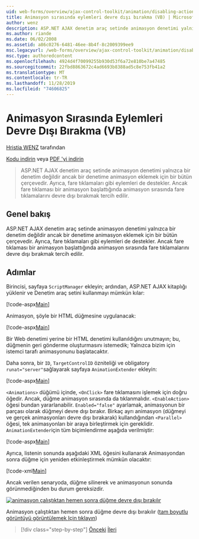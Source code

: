 ```yaml
---
uid: web-forms/overview/ajax-control-toolkit/animation/disabling-actions-during-animation-vb
title: Animasyon sırasında eylemleri devre dışı bırakma (VB) | Microsoft Docs
author: wenz
description: ASP.NET AJAX denetim araç setinde animasyon denetimi yalnızca bir denetim değildir ancak bir denetime animasyon eklemek için bir bütün çerçevedir. Ayrıca eylemi destekler...
ms.author: riande
ms.date: 06/02/2008
ms.assetid: a86c0276-6481-46ee-8b4f-8c2009399ee9
msc.legacyurl: /web-forms/overview/ajax-control-toolkit/animation/disabling-actions-during-animation-vb
msc.type: authoredcontent
ms.openlocfilehash: 4924d4f70099255b930d53f6a72e810be7a47485
ms.sourcegitcommit: 22fbd8863672c4ad6693b8388ad5c8e753fb41a2
ms.translationtype: MT
ms.contentlocale: tr-TR
ms.lasthandoff: 11/28/2019
ms.locfileid: "74606825"
---
```

# <a name="disabling-actions-during-animation-vb"></a>Animasyon Sırasında Eylemleri Devre Dışı Bırakma (VB)

[Hristia WENZ](https://github.com/wenz) tarafından

[Kodu indirin](https://download.microsoft.com/download/f/9/a/f9a26acd-8df4-4484-8a18-199e4598f411/Animation7.vb.zip) veya [PDF 'yi indirin](https://download.microsoft.com/download/6/7/1/6718d452-ff89-4d3f-a90e-c74ec2d636a3/animation7VB.pdf)

> ASP.NET AJAX denetim araç setinde animasyon denetimi yalnızca bir denetim değildir ancak bir denetime animasyon eklemek için bir bütün çerçevedir. Ayrıca, fare tıklamaları gibi eylemleri de destekler. Ancak fare tıklaması bir animasyon başlattığında animasyon sırasında fare tıklamalarını devre dışı bırakmak tercih edilir.

## <a name="overview"></a>Genel bakış

ASP.NET AJAX denetim araç setinde animasyon denetimi yalnızca bir denetim değildir ancak bir denetime animasyon eklemek için bir bütün çerçevedir. Ayrıca, fare tıklamaları gibi eylemleri de destekler. Ancak fare tıklaması bir animasyon başlattığında animasyon sırasında fare tıklamalarını devre dışı bırakmak tercih edilir.

## <a name="steps"></a>Adımlar

Birincisi, sayfaya `ScriptManager` ekleyin; ardından, ASP.NET AJAX kitaplığı yüklenir ve Denetim araç setini kullanmayı mümkün kılar:

[!code-aspx[Main](disabling-actions-during-animation-vb/samples/sample1.aspx)]

Animasyon, şöyle bir HTML düğmesine uygulanacak:

[!code-aspx[Main](disabling-actions-during-animation-vb/samples/sample2.aspx)]

Bir Web denetimi yerine bir HTML denetimi kullanıldığını unutmayın; bu, düğmenin geri gönderme oluşturmasını istemedik; Yalnızca bizim için istemci tarafı animasyonunu başlatacaktır.

Daha sonra, bir `ID`, `TargetControlID` özniteliği ve obligatory `runat="server"`sağlayarak sayfaya `AnimationExtender` ekleyin:

[!code-aspx[Main](disabling-actions-during-animation-vb/samples/sample3.aspx)]

`<Animations>` düğümü içinde, `<OnClick>` fare tıklamasını işlemek için doğru öğedir. Ancak, düğme animasyon sırasında da tıklanmalıdır. `<EnableAction>` öğesi bundan yararlanabilir. `Enabled="false"` ayarlamak, animasyonun bir parçası olarak düğmeyi devre dışı bırakır. Birkaç ayrı animasyon (düğmeyi ve gerçek animasyonları devre dışı bırakarak) kullandığından `<Parallel>` öğesi, tek animasyonları bir araya birleştirmek için gereklidir. `AnimationExtender`için tüm biçimlendirme aşağıda verilmiştir:

[!code-aspx[Main](disabling-actions-during-animation-vb/samples/sample4.aspx)]

Ayrıca, listenin sonunda aşağıdaki XML öğesini kullanarak Animasyondan sonra düğme için yeniden etkinleştirmek mümkün olacaktır:

[!code-xml[Main](disabling-actions-during-animation-vb/samples/sample5.xml)]

Ancak verilen senaryoda, düğme silinerek ve animasyonun sonunda görünmediğinden bu durum gereksizdir.

[![animasyon çalıştıktan hemen sonra düğme devre dışı bırakılır](disabling-actions-during-animation-vb/_static/image2.png)](disabling-actions-during-animation-vb/_static/image1.png)

Animasyon çalıştıktan hemen sonra düğme devre dışı bırakılır ([tam boyutlu görüntüyü görüntülemek Için tıklayın](disabling-actions-during-animation-vb/_static/image3.png))

> [!div class="step-by-step"]
> [Önceki](animating-in-response-to-user-interaction-vb.md)
> [İleri](triggering-an-animation-in-another-control-vb.md)
